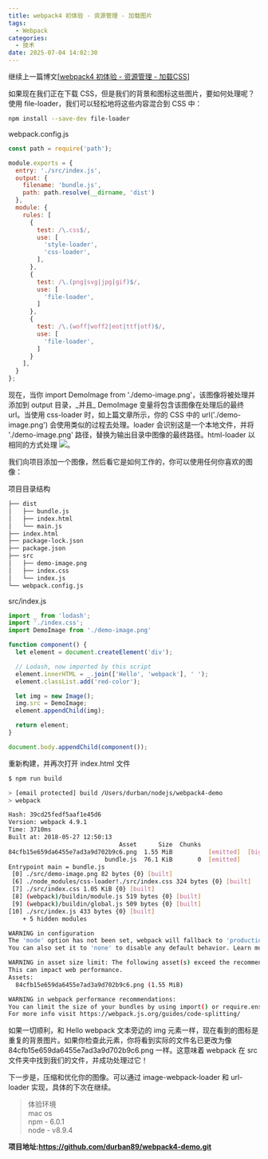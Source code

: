 ```yaml
---
title: webpack4 初体验 - 资源管理 - 加载图片
tags:
  - Webpack
categories:
  - 技术
date: 2025-07-04 14:02:30
---
```


继续上一篇博文[[webpack4 初体验 - 资源管理 - 加载CSS](https://www.gowhich.com/blog/817)]

如果现在我们正在下载 CSS，但是我们的背景和图标这些图片，要如何处理呢？使用 file-loader，我们可以轻松地将这些内容混合到 CSS 中：

```bash
npm install --save-dev file-loader
```

webpack.config.js

```js
const path = require('path');

module.exports = {
  entry: './src/index.js',
  output: {
    filename: 'bundle.js',
    path: path.resolve(__dirname, 'dist')
  },
  module: {
    rules: [
      {
        test: /\.css$/,
        use: [
          'style-loader',
          'css-loader',
        ],
      },
      {
        test: /\.(png|svg|jpg|gif)$/,
        use: [
          'file-loader',
        ]
      },
      {
        test: /\.(woff|woff2|eot|ttf|otf)$/,
        use: [
          'file-loader',
        ]
      }
    ],
  }
};
```

现在，当你 import DemoImage from './demo-image.png'，该图像将被处理并添加到 output 目录，\_并且\_ DemoImage 变量将包含该图像在处理后的最终 url。当使用 css-loader 时，如上篇文章所示，你的 CSS 中的 url('./demo-image.png') 会使用类似的过程去处理。loader 会识别这是一个本地文件，并将 './demo-image.png' 路径，替换为输出目录中图像的最终路径。html-loader 以相同的方式处理 <img src="./demo-image.png" />。

我们向项目添加一个图像，然后看它是如何工作的，你可以使用任何你喜欢的图像：

项目目录结构

```bash
├── dist
│   ├── bundle.js
│   ├── index.html
│   └── main.js
├── index.html
├── package-lock.json
├── package.json
├── src
│   ├── demo-image.png
│   ├── index.css
│   └── index.js
└── webpack.config.js
```

src/index.js

```js
import _ from 'lodash';
import './index.css';
import DemoImage from './demo-image.png'

function component() {
  let element = document.createElement('div');

  // Lodash, now imported by this script
  element.innerHTML = _.join(['Hello', 'webpack'], ' ');
  element.classList.add('red-color');

  let img = new Image();
  img.src = DemoImage;
  element.appendChild(img);

  return element;
}

document.body.appendChild(component());
```

重新构建，并再次打开 index.html 文件

```bash
$ npm run build

> [email protected] build /Users/durban/nodejs/webpack4-demo
> webpack

Hash: 39cd25fedf5aaf1e45d6
Version: webpack 4.9.1
Time: 3710ms
Built at: 2018-05-27 12:50:13
                               Asset      Size  Chunks                    Chunk Names
84cfb15e659da6455e7ad3a9d702b9c6.png  1.55 MiB          [emitted]  [big]
                           bundle.js  76.1 KiB       0  [emitted]         main
Entrypoint main = bundle.js
 [0] ./src/demo-image.png 82 bytes {0} [built]
 [6] ./node_modules/css-loader!./src/index.css 324 bytes {0} [built]
 [7] ./src/index.css 1.05 KiB {0} [built]
 [8] (webpack)/buildin/module.js 519 bytes {0} [built]
 [9] (webpack)/buildin/global.js 509 bytes {0} [built]
[10] ./src/index.js 433 bytes {0} [built]
    + 5 hidden modules

WARNING in configuration
The 'mode' option has not been set, webpack will fallback to 'production' for this value. Set 'mode' option to 'development' or 'production' to enable defaults for each environment.
You can also set it to 'none' to disable any default behavior. Learn more: https://webpack.js.org/concepts/mode/

WARNING in asset size limit: The following asset(s) exceed the recommended size limit (244 KiB).
This can impact web performance.
Assets:
  84cfb15e659da6455e7ad3a9d702b9c6.png (1.55 MiB)

WARNING in webpack performance recommendations:
You can limit the size of your bundles by using import() or require.ensure to lazy load some parts of your application.
For more info visit https://webpack.js.org/guides/code-splitting/
```

如果一切顺利，和 Hello webpack 文本旁边的 img 元素一样，现在看到的图标是重复的背景图片。如果你检查此元素，你将看到实际的文件名已更改为像 84cfb15e659da6455e7ad3a9d702b9c6.png 一样。这意味着 webpack 在 src 文件夹中找到我们的文件，并成功处理过它！

下一步是，压缩和优化你的图像。可以通过 image-webpack-loader 和 url-loader 实现，具体的下次在继续。

> 体验环境  
> mac os  
> npm - 6.0.1  
> node - v8.9.4

**项目地址:<https://github.com/durban89/webpack4-demo.git>**
